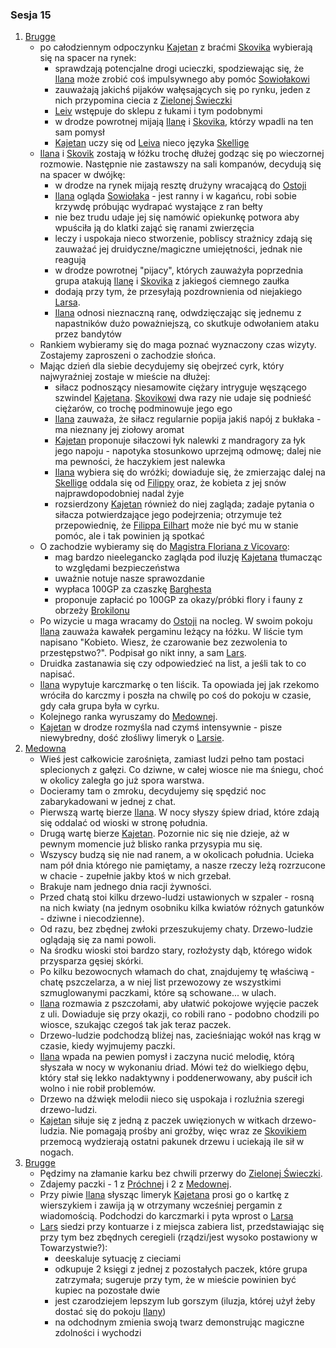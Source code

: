 ### Sesja 15
1. [Brugge](#l_m_brugge)
    - po całodziennym odpoczynku [Kajetan](#g_kajetan) z braćmi [Skovika](#p_skovik) wybierają się na spacer na rynek:
        - sprawdzają potencjalne drogi ucieczki, spodziewając się, że [Ilana](#g_ilana) może zrobić coś impulsywnego aby pomóc [Sowiołakowi](#b_sowiolak)
        - zauważają jakichś pijaków wałęsających się po rynku, jeden z nich przypomina ciecia z [Zielonej Świeczki](#l_zielona_swieczka)
        - [Leiv](#p_leiv) wstępuje do sklepu z łukami i tym podobnymi
        - w drodze powrotnej mijają [Ilanę](#g_ilana) i [Skovika](#p_skovik), którzy wpadli na ten sam pomysł
        - [Kajetan](#g_kajetan) uczy się od [Leiva](#p_leiv) nieco języka [Skellige](#l_wyspy_skellige)
    - [Ilana](#g_ilana) i [Skovik](#p_skovik) zostają w łóżku trochę dłużej godząc się po wieczornej rozmowie. Następnie nie zastawszy na sali kompanów, decydują się na spacer w dwójkę:
        - w drodze na rynek mijają resztę drużyny wracającą do [Ostoji](#l_ostoja)
        - [Ilana](#g_ilana) ogląda [Sowiołaka](#b_sowiolak) - jest ranny i w kagańcu, robi sobie krzywdę próbując wydrapać wystające z ran bełty
        - nie bez trudu udaje jej się namówić opiekunkę potwora aby wpuściła ją do klatki zająć się ranami zwierzęcia
        - leczy i uspokaja nieco stworzenie, pobliscy strażnicy zdają się zauważać jej druidyczne/magiczne umiejętności, jednak nie reagują
        - w drodze powrotnej "pijacy", których zauważyła poprzednia grupa atakują [Ilanę](#g_ilana) i [Skovika](#p_skovik) z jakiegoś ciemnego zaułka 
        - dodają przy tym, że przesyłają pozdrownienia od niejakiego [Larsa](#p_lars).
        - [Ilana](#g_ilana) odnosi nieznaczną ranę, odwdzięczając się jednemu z napastników dużo poważniejszą, co skutkuje odwołaniem ataku przez bandytów
    - Rankiem wybieramy się do maga poznać wyznaczony czas wizyty. Zostajemy zaproszeni o zachodzie słońca.
    -  Mając dzień dla siebie decydujemy się obejrzeć cyrk, który najwyraźniej zostaje w mieście na dłużej:
        - siłacz podnoszący niesamowite ciężary intryguje węszącego szwindel [Kajetana](#g_kajetan). [Skovikowi](#p_skovik) dwa razy nie udaje się podnieść ciężarów, co trochę podminowuje jego ego
        - [Ilana](#g_ilana) zauważa, że siłacz regularnie popija jakiś napój z bukłaka - ma nieznany jej ziołowy aromat
        - [Kajetan](#g_kajetan) proponuje siłaczowi łyk nalewki z mandragory za łyk jego napoju - napotyka stosunkowo uprzejmą odmowę; dalej nie ma pewności, że haczykiem jest nalewka
        - [Ilana](#g_ilana) wybiera się do wróżki; dowiaduje się, że zmierzając dalej na [Skellige](#l_wyspy_skellige) oddala się od [Filippy](#p_filippa_eilhart) oraz, że kobieta z jej snów najprawdopodobniej nadal żyje
        - rozsierdzony [Kajetan](#g_kajetan) również do niej zagląda; zadaje pytania o siłacza potwierdzające jego podejrzenia; otrzymuje też przepowiednię, że [Filippa Eilhart](#p_filippa_eilhart) może nie być mu w stanie pomóc, ale i tak powinien ją spotkać
    - O zachodzie wybieramy się do [Magistra Floriana z Vicovaro](#p_florian_z_vicovaro):
        - mag bardzo nieelegancko zagląda pod iluzję [Kajetana](#g_kajetan) tłumacząc to względami bezpieczeństwa
        - uważnie notuje nasze sprawozdanie
        - wypłaca 100GP za czaszkę [Barghesta](#b_barghest)
        - proponuje zapłacić po 100GP za okazy/próbki flory i fauny z obrzeży [Brokilonu](#l_brokilon)
    - Po wizycie u maga wracamy do [Ostoji](#l_ostoja) na nocleg. W swoim pokoju [Ilana](#g_ilana) zauważa kawałek pergaminu leżący na łóżku. W liście tym napisano "Kobieto. Wiesz, że czarowanie bez zezwolenia to przestępstwo?". Podpisał go nikt inny, a sam [Lars](#p_lars). 
    - Druidka zastanawia się czy odpowiedzieć na list, a jeśli tak to co napisać.
    - [Ilana](#g_ilana) wypytuje karczmarkę o ten liścik. Ta opowiada jej jak rzekomo wróciła do karczmy i poszła na chwilę po coś do pokoju w czasie, gdy cała grupa była w cyrku.
    - Kolejnego ranka wyruszamy do [Medownej](#l_medowna). 
    - [Kajetan](#g_kajetan) w drodze rozmyśla nad czymś intensywnie - pisze niewybredny, dość złośliwy limeryk o [Larsie](#p_lars).
2. [Medowna](#l_medowna)
    - Wieś jest całkowicie zarośnięta, zamiast ludzi pełno tam postaci splecionych z gałęzi. Co dziwne, w całej wiosce nie ma śniegu, choć w okolicy zaległa go już spora warstwa.
    - Docieramy tam o zmroku, decydujemy się spędzić noc zabarykadowani w jednej z chat.
    - Pierwszą wartę bierze [Ilana](#g_ilana). W nocy słyszy śpiew driad, które zdają się oddalać od wioski w stronę południa.
    - Drugą wartę bierze [Kajetan](#g_kajetan). Pozornie nic się nie dzieje, aż w pewnym momencie już blisko ranka przysypia mu się.
    - Wszyscy budzą się nie nad ranem, a w okolicach południa. Ucieka nam pół dnia którego nie pamiętamy, a nasze rzeczy leżą rozrzucone w chacie - zupełnie jakby ktoś w nich grzebał. 
    - Brakuje nam jednego dnia racji żywności.
    - Przed chatą stoi kilku drzewo-ludzi ustawionych w szpaler - rosną na nich kwiaty (na jednym osobniku kilka kwiatów różnych gatunków - dziwne i niecodzienne).
    - Od razu, bez zbędnej zwłoki przeszukujemy chaty. Drzewo-ludzie oglądają się za nami powoli. 
    - Na środku wioski stoi bardzo stary, rozłożysty dąb, którego widok przysparza gęsiej skórki.
    - Po kilku bezowocnych włamach do chat, znajdujemy tę właściwą - chatę pszczelarza, a w niej list przewozowy ze wszystkimi szmuglowanymi paczkami, które są schowane... w ulach.
    - [Ilana](#g_ilana) rozmawia z pszczołami, aby ułatwić pokojowe wyjęcie paczek z uli. Dowiaduje się przy okazji, co robili rano - podobno chodzili po wiosce, szukając czegoś tak jak teraz paczek.
    - Drzewo-ludzie podchodzą bliżej nas, zacieśniając wokół nas krąg w czasie, kiedy wyjmujemy paczki. 
    - [Ilana](#g_ilana) wpada na pewien pomysł i zaczyna nucić melodię, którą słyszała w nocy w wykonaniu driad. Mówi też do wielkiego dębu, który stał się lekko nadaktywny i poddenerwowany, aby puścił ich wolno i nie robił problemów. 
    - Drzewo na dźwięk melodii nieco się uspokaja i rozluźnia szeregi drzewo-ludzi.
    - [Kajetan](#g_kajetan) siłuje się z jedną z paczek uwięzionych w witkach drzewo-ludzia. Nie pomagają prośby ani groźby, więc wraz ze [Skovikiem](#p_skovik) przemocą wydzierają ostatni pakunek drzewu i uciekają ile sił w nogach.
3. [Brugge](#l_m_brugge)
    - Pędzimy na złamanie karku bez chwili przerwy do [Zielonej Świeczki](#l_zielona_swieczka).
    - Zdajemy paczki - 1 z [Próchnej](#l_prochnowa) i 2 z [Medownej](#l_medowna).
    - Przy piwie [Ilana](#g_ilana) słysząc limeryk [Kajetana](#g_kajetan) prosi go o kartkę z wierszykiem i zawija ją w otrzymany wcześniej pergamin z wiadomością. Podchodzi do karczmarki i pyta wprost o [Larsa](#p_lars)
    - [Lars](#p_lars) siedzi przy kontuarze i z miejsca zabiera list, przedstawiając się przy tym bez zbędnych ceregieli (rządzi/jest wysoko postawiony w Towarzystwie?):
        - deeskaluje sytuację z cieciami
        - odkupuje 2 księgi z jednej z pozostałych paczek, które grupa zatrzymała; sugeruje przy tym, że w mieście powinien być kupiec na pozostałe dwie
        - jest czarodziejem lepszym lub gorszym (iluzja, której użył żeby dostać się do pokoju [Ilany](#g_ilana))
        - na odchodnym zmienia swoją twarz demonstrując magiczne zdolności i wychodzi